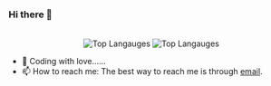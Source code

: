### Hi there 👋

<div align="center">
  <br />
  <img alt="Top Langauges" src="https://github-readme-stats.vercel.app/api/top-langs/?username=xnor-bear&layout=compact&hide_border=true" />
  <img alt="Top Langauges" src="https://github-readme-stats.vercel.app/api?username=xnor-bear&show_icons=true&hide_border=true" />
</div>

- 🔭 Coding with love……
- 📫 How to reach me: The best way to reach me is through [email](mailto:xiangnorth@qq.com).
